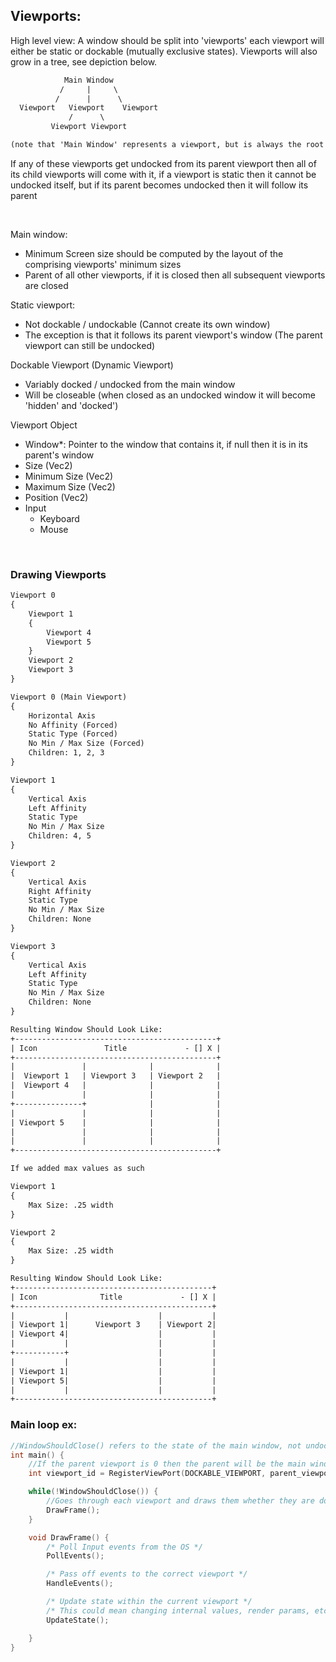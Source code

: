 Viewports:
--------------

High level view:
    A window should be split into 'viewports' each viewport will either be static or dockable
(mutually exclusive states). Viewports will also grow in a tree, see depiction below.

```txt
            Main Window
           /     |     \
          /      |      \
  Viewport   Viewport    Viewport
             /      \
         Viewport Viewport

(note that 'Main Window' represents a viewport, but is always the root of the tree)
```

If any of these viewports get undocked from its parent viewport then all of its child viewports
will come with it, if a viewport is static then it cannot be undocked itself, but if its parent
becomes undocked then it will follow its parent

<br/>

Main window:
 - Minimum Screen size should be computed by the layout of the comprising viewports' minimum sizes
 - Parent of all other viewports, if it is closed then all subsequent viewports are closed

Static viewport:
 - Not dockable / undockable (Cannot create its own window)
 - The exception is that it follows its parent viewport's window (The parent viewport can still be undocked)

Dockable Viewport (Dynamic Viewport)
 - Variably docked / undocked from the main window
 - Will be closeable (when closed as an undocked window it will become 'hidden' and 'docked')

Viewport Object
- Window*: Pointer to the window that contains it, if null then it is in its parent's window
- Size (Vec2)
- Minimum Size  (Vec2)
- Maximum Size  (Vec2)
- Position      (Vec2)
- Input
    - Keyboard
    - Mouse

<br/>

### Drawing Viewports

```txt
Viewport 0
{
    Viewport 1
    {
        Viewport 4
        Viewport 5
    }
    Viewport 2
    Viewport 3
}

Viewport 0 (Main Viewport)
{
    Horizontal Axis
    No Affinity (Forced)
    Static Type (Forced)
    No Min / Max Size (Forced)
    Children: 1, 2, 3
}

Viewport 1
{
    Vertical Axis
    Left Affinity
    Static Type
    No Min / Max Size
    Children: 4, 5
}

Viewport 2
{
    Vertical Axis
    Right Affinity
    Static Type
    No Min / Max Size
    Children: None
}

Viewport 3
{
    Vertical Axis
    Left Affinity
    Static Type
    No Min / Max Size
    Children: None
}

Resulting Window Should Look Like:
+---------------------------------------------+
| Icon               Title             - [] X |
+---------------------------------------------+
|               |              |              |
|  Viewport 1   | Viewport 3   | Viewport 2   |
|  Viewport 4   |              |              |
|               |              |              |
+---------------+              |              |
|               |              |              |
| Viewport 5    |              |              |
|               |              |              |
|               |              |              |
+---------------------------------------------+

If we added max values as such

Viewport 1
{
    Max Size: .25 width
}

Viewport 2
{
    Max Size: .25 width
}

Resulting Window Should Look Like:
+--------------------------------------------+
| Icon              Title             - [] X |
+--------------------------------------------+
|           |                    |           |
| Viewport 1|      Viewport 3    | Viewport 2|
| Viewport 4|                    |           |
|           |                    |           |
+-----------+                    |           |
|           |                    |           |
| Viewport 1|                    |           |
| Viewport 5|                    |           |
|           |                    |           |
+--------------------------------------------+
```

### Main loop ex:

```c
//WindowShouldClose() refers to the state of the main window, not undocked dockable viewports
int main() {
    //If the parent viewport is 0 then the parent will be the main window
    int viewport_id = RegisterViewPort(DOCKABLE_VIEWPORT, parent_viewport)

    while(!WindowShouldClose()) {
        //Goes through each viewport and draws them whether they are docked or not
        DrawFrame();
    }

    void DrawFrame() {
        /* Poll Input events from the OS */
        PollEvents();

        /* Pass off events to the correct viewport */
        HandleEvents();

        /* Update state within the current viewport */
        /* This could mean changing internal values, render params, etc */
        UpdateState();

    }
}
```
